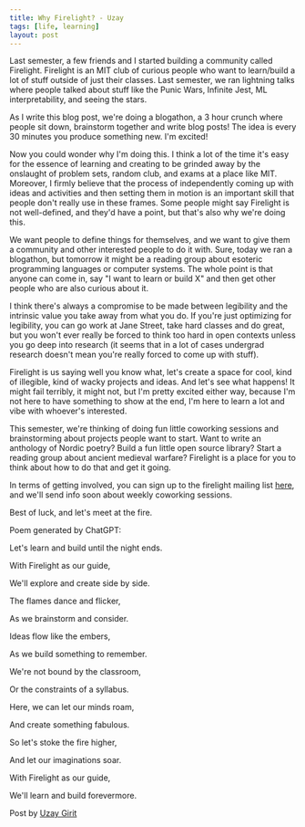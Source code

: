 ```yaml
---
title: Why Firelight? - Uzay
tags: [life, learning]
layout: post
---
```


Last semester, a few friends and I started building a community called Firelight. Firelight is an MIT club of curious people who want to learn/build a lot of stuff outside of just their classes. Last semester, we ran lightning talks where people talked about stuff like the Punic Wars, Infinite Jest, ML interpretability, and seeing the stars.

As I write this blog post, we're doing a blogathon, a 3 hour crunch where people sit down, brainstorm together and write blog posts! The idea is every 30 minutes you produce something new. I'm excited!

Now you could wonder why I'm doing this. I think a lot of the time it's easy for the essence of learning and creating to be grinded away by the onslaught of problem sets, random club, and exams at a place like MIT. Moreover, I firmly believe that the process of independently coming up with ideas and activities and then setting them in motion is an important skill that people don't really use in these frames. Some people might say Firelight is not well-defined, and they'd have a point, but that's also why we're doing this.

We want people to define things for themselves, and we want to give them a community and other interested people to do it with. Sure, today we ran a blogathon, but tomorrow it might be a reading group about esoteric programming languages or computer systems. The whole point is that anyone can come in, say "I want to learn or build X" and then get other people who are also curious about it.

I think there's always a compromise to be made between legibility and the intrinsic value you take away from what you do. If you're just optimizing for legibility, you can go work at Jane Street, take hard classes and do great, but you won't ever really be forced to think too hard in open contexts unless you go deep into research (it seems that in a lot of cases undergrad research doesn't mean you're really forced to come up with stuff).

Firelight is us saying well you know what, let's create a space for cool, kind of illegible, kind of wacky projects and ideas. And let's see what happens! It might fail terribly, it might not, but I'm pretty excited either way, because I'm not here to have something to show at the end, I'm here to learn a lot and vibe with whoever's interested.


This semester, we're thinking of doing fun little coworking sessions and brainstorming about projects people want to start. Want to write an anthology of Nordic poetry? Build a fun little open source library? Start a reading group about ancient medieval warfare? Firelight is a place for you to think about how to do that and get it going.


In terms of getting involved, you can sign up to the firelight mailing list [here](https://groups.mit.edu/webmoira/list/firelight), and we'll send info soon about weekly coworking sessions.

Best of luck, and let's meet at the fire.


Poem generated by ChatGPT:

Let's learn and build until the night ends.

With Firelight as our guide,

We'll explore and create side by side.


The flames dance and flicker,

As we brainstorm and consider.

Ideas flow like the embers,

As we build something to remember.

We're not bound by the classroom,

Or the constraints of a syllabus.

Here, we can let our minds roam,

And create something fabulous.


So let's stoke the fire higher,

And let our imaginations soar.

With Firelight as our guide,

We'll learn and build forevermore.


Post by [Uzay Girit](https://uzpg.me)

